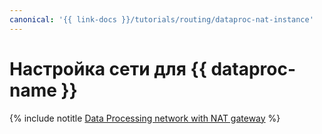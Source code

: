 ```yaml
---
canonical: '{{ link-docs }}/tutorials/routing/dataproc-nat-instance'
---
```


# Настройка сети для {{ dataproc-name }}

{% include notitle [Data Processing network with NAT gateway](../../_tutorials/routing/data-processing-nat-gateway.md) %}
